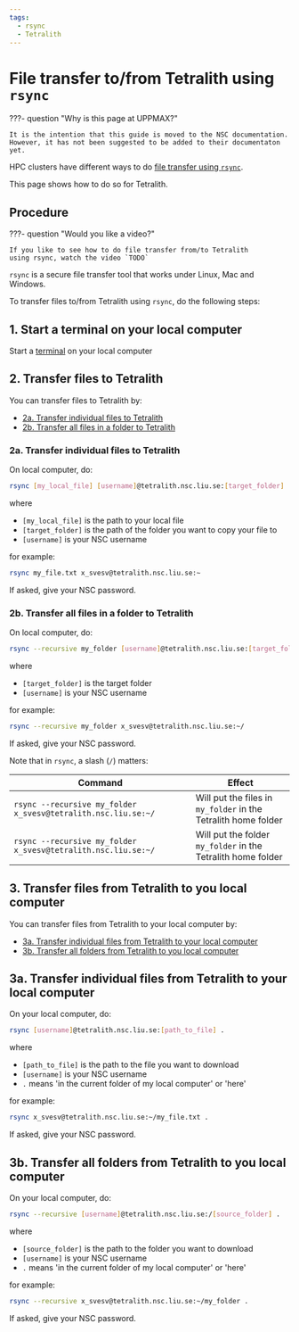 ```yaml
---
tags:
  - rsync
  - Tetralith
---
```


# File transfer to/from Tetralith using `rsync`

???- question "Why is this page at UPPMAX?"

    It is the intention that this guide is moved to the NSC documentation.
    However, it has not been suggested to be added to their documentaton
    yet.

HPC clusters have different ways to do
[file transfer using `rsync`](file_transfer_using_rsync.md).

This page shows how to do so for Tetralith.

## Procedure

???- question "Would you like a video?"

    If you like to see how to do file transfer from/to Tetralith
    using rsync, watch the video `TODO`

`rsync` is a secure file transfer tool that works under Linux, Mac and Windows.

To transfer files to/from Tetralith using `rsync`, do
the following steps:

## 1. Start a terminal on your local computer

Start a [terminal](../software/terminal.md) on your local computer

## 2. Transfer files to Tetralith

You can transfer files to Tetralith by:

- [2a. Transfer individual files to Tetralith](#2a-transfer-individual-files-to-tetralith)
- [2b. Transfer all files in a folder to Tetralith](#2b-transfer-all-files-in-a-folder-to-tetralith)

### 2a. Transfer individual files to Tetralith

On local computer, do:

```bash
rsync [my_local_file] [username]@tetralith.nsc.liu.se:[target_folder]
```

where

- `[my_local_file]` is the path to your local file
- `[target_folder]` is the path of the folder you want to copy your file to
- `[username]` is your NSC username

for example:

```bash
rsync my_file.txt x_svesv@tetralith.nsc.liu.se:~
```

If asked, give your NSC password.

### 2b. Transfer all files in a folder to Tetralith

On local computer, do:

```bash
rsync --recursive my_folder [username]@tetralith.nsc.liu.se:[target_folder]
```

where

- `[target_folder]` is the target folder  
- `[username]` is your NSC username

for example:

```bash
rsync --recursive my_folder x_svesv@tetralith.nsc.liu.se:~/
```

If asked, give your NSC password.


Note that in `rsync`, a slash (`/`) matters:

Command                                                            |Effect
-------------------------------------------------------------------|------------------------------------------------------------
`rsync --recursive my_folder x_svesv@tetralith.nsc.liu.se:~/` |Will put the files in `my_folder` in the Tetralith home folder
`rsync --recursive my_folder x_svesv@tetralith.nsc.liu.se:~/`|Will put the folder `my_folder` in the Tetralith home folder

## 3. Transfer files from Tetralith to you local computer

You can transfer files from Tetralith to your local computer by:

- [3a. Transfer individual files from Tetralith to your local computer](#3a-transfer-individual-files-from-tetralith-to-your-local-computer)
- [3b. Transfer all folders from Tetralith to you local computer](#3b-transfer-all-folders-from-tetralith-to-you-local-computer)

## 3a. Transfer individual files from Tetralith to your local computer

On your local computer, do:

```bash
rsync [username]@tetralith.nsc.liu.se:[path_to_file] .
```

where

- `[path_to_file]` is the path to the file you want to download
- `[username]` is your NSC username
- `.` means 'in the current folder of my local computer' or 'here'

for example:

```bash
rsync x_svesv@tetralith.nsc.liu.se:~/my_file.txt .
```

If asked, give your NSC password.


## 3b. Transfer all folders from Tetralith to you local computer

On your local computer, do:

```bash
rsync --recursive [username]@tetralith.nsc.liu.se:/[source_folder] .
```

where

- `[source_folder]` is the path to the folder you want to download
- `[username]` is your NSC username
- `.` means 'in the current folder of my local computer' or 'here'

for example:

```bash
rsync --recursive x_svesv@tetralith.nsc.liu.se:~/my_folder .
```

If asked, give your NSC password.
